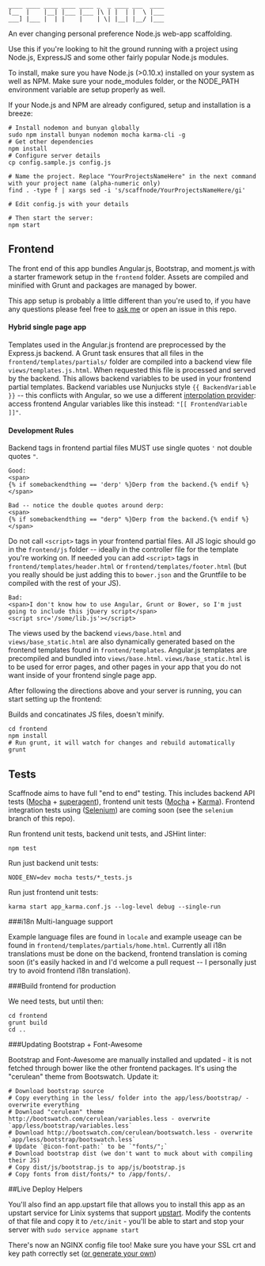    ____ ____ ____ ____ ____ _  _ ____ ___  ____
    [__  |    |__| |___ |___ |\ | |  | |  \ |___
    ___] |___ |  | |    |    | \| |__| |__/ |___

An ever changing personal preference Node.js web-app scaffolding.

Use this if you're looking to hit the ground running with a project using Node.js, ExpressJS and some other fairly popular Node.js modules.

To install, make sure you have Node.js (>0.10.x) installed on your system as well as NPM. Make sure your node_modules folder, or the NODE_PATH environment variable are setup properly as well.

If your Node.js and NPM are already configured, setup and installation is a breeze:

    # Install nodemon and bunyan globally
    sudo npm install bunyan nodemon mocha karma-cli -g
    # Get other dependencies
    npm install
    # Configure server details
    cp config.sample.js config.js

    # Name the project. Replace "YourProjectsNameHere" in the next command with your project name (alpha-numeric only)
    find . -type f | xargs sed -i 's/scaffnode/YourProjectsNameHere/gi'

    # Edit config.js with your details

    # Then start the server:
    npm start

## Frontend

The front end of this app bundles Angular.js, Bootstrap, and moment.js with a starter framework setup in the `frontend` folder. Assets are compiled and minified with Grunt and packages are managed by bower.

This app setup is probably a little different than you're used to, if you have any questions please feel free to [ask me](https://twitter.com/twitter) or open an issue in this repo.

#### Hybrid single page app

Templates used in the Angular.js frontend are preprocessed by the Express.js backend. A Grunt task ensures that all files in the `frontend/templates/partials/` folder are compiled into a backend view file `views/templates.js.html`. When requested this file is processed and served by the backend. This allows backend variables to be used in your frontend partial templates. Backend variables use Nunjucks style `{{ BackendVariable }}` -- this conflicts with Angular, so we use a different [interpolation provider](http://docs.angularjs.org/api/ng.$interpolateProvider): access frontend Angular variables like this instead: `"[[ FrontendVariable ]]"`.

#### Development Rules

Backend tags in frontend partial files MUST use single quotes `'` not double quotes `"`.

    Good:
    <span>
    {% if somebackendthing == 'derp' %}Derp from the backend.{% endif %}
    </span>

    Bad -- notice the double quotes around derp:
    <span>
    {% if somebackendthing == "derp" %}Derp from the backend.{% endif %}
    </span>

Do not call `<script>` tags in your frontend partial files. All JS logic should go in the `frontend/js` folder -- ideally in the controller file for the template you're working on. If needed you can add `<script>` tags in `frontend/templates/header.html` or `frontend/templates/footer.html` (but you really should be just adding this to `bower.json` and the Gruntfile to be compiled with the rest of your JS).

    Bad:
    <span>I don't know how to use Angular, Grunt or Bower, so I'm just going to include this jQuery script</span>
    <script src='/some/lib.js'></script>

The views used by the backend `views/base.html` and `views/base_static.html` are also dynamically generated based on the frontend templates found in `frontend/templates`. Angular.js templates are precompiled and bundled into `views/base.html`. `views/base_static.html` is to be used for error pages, and other pages in your app that you do not want inside of your frontend single page app.

After following the directions above and your server is running, you can start setting up the frontend:

Builds and concatinates JS files, doesn't minify.

    cd frontend
    npm install
    # Run grunt, it will watch for changes and rebuild automatically
    grunt

## Tests

Scaffnode aims to have full "end to end" testing. This includes backend API tests ([Mocha](http://mochajs.org/) + [superagent](http://visionmedia.github.io/superagent/)), frontend unit tests ([Mocha](http://mochajs.org/) + [Karma](http://karma-runner.github.io)). Frontend integration tests using ([Selenium](http://www.seleniumhq.org/)) are coming soon (see the `selenium` branch of this repo).

Run frontend unit tests, backend unit tests, and JSHint linter:

    npm test

Run just backend unit tests:

    NODE_ENV=dev mocha tests/*_tests.js

Run just frontend unit tests:

    karma start app_karma.conf.js --log-level debug --single-run

###i18n Multi-language support

Example language files are found in `locale` and example useage can be found in `frontend/templates/partials/home.html`. Currently all i18n translations must be done on the backend, frontend translation is coming soon (it's easily hacked in and I'd welcome a pull request -- I personally just try to avoid frontend i18n translation).

###Build frontend for production

We need tests, but until then:

    cd frontend
    grunt build
    cd ..

###Updating Bootstrap + Font-Awesome

Bootstrap and Font-Awesome are manually installed and updated - it is not fetched through bower like the other frontend packages. It's using the "cerulean" theme from Bootswatch.
Update it:

    # Download bootstrap source
    # Copy everything in the less/ folder into the app/less/bootstrap/ - overwrite everything
    # Download "cerulean" theme http://bootswatch.com/cerulean/variables.less - overwrite `app/less/bootstrap/variables.less`
    # Download http://bootswatch.com/cerulean/bootswatch.less - overwrite `app/less/bootstrap/bootswatch.less`
    # Update `@icon-font-path:` to be `"fonts/";`
    # Download bootstrap dist (we don't want to muck about with compiling their JS)
    # Copy dist/js/bootstrap.js to app/js/bootstrap.js
    # Copy fonts from dist/fonts/* to /app/fonts/.

##Live Deploy Helpers

You'll also find an app.upstart file that allows you to install this app as an upstart service for Linix systems that support [upstart](http://upstart.ubuntu.com/). Modify the contents of that file and copy it to `/etc/init` - you'll be able to start and stop your server with `sudo service appname start`

There's now an NGINX config file too! Make sure you have your SSL crt and key path correctly set ([or generate your own](https://devcenter.heroku.com/articles/ssl-certificate-self))
